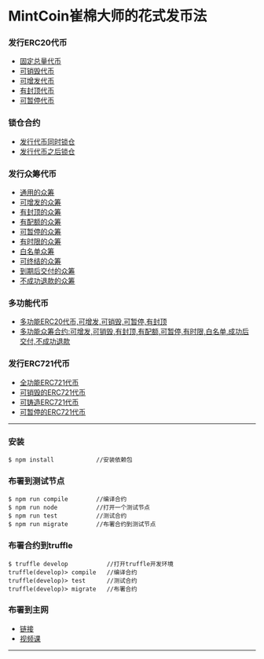# MintCoin崔棉大师的花式发币法

### 发行ERC20代币
- [固定总量代币](./README/ERC20/ERC20FixedSupply.md)
- [可销毁代币](./README/ERC20/ERC20WithBurnable.md)
- [可增发代币](./README/ERC20/ERC20WithMintable.md)
- [有封顶代币](./README/ERC20/ERC20WithCapped.md)
- [可暂停代币](./README/ERC20/ERC20WithPausable.md)
### 锁仓合约
- [发行代币同时锁仓](./README/ERC20/IssueTokenWithTimelock.md)
- [发行代币之后锁仓](./README/ERC20/IssueTokenBeforeTimelock.md)
### 发行众筹代币
- [通用的众筹](./README/Crowdsale/AllowanceCrowdsale.md)
- [可增发的众筹](./README/Crowdsale/MintedCrowdsale.md)
- [有封顶的众筹](./README/Crowdsale/CappedCrowdsale.md)
- [有配额的众筹](./README/Crowdsale/IndividuallyCappedCrowdsale.md)
- [可暂停的众筹](./README/Crowdsale/PausableCrowdsale.md)
- [有时限的众筹](./README/Crowdsale/TimedCrowdsale.md)
- [白名单众筹](./README/Crowdsale/WhitelistCrowdsale.md)
- [可终结的众筹](./README/Crowdsale/FinalizableCrowdsale.md)
- [到期后交付的众筹](./README/Crowdsale/PostDeliveryCrowdsale.md)
- [不成功退款的众筹](./README/Crowdsale/RefundableCrowdsale.md)
### 多功能代币
- [多功能ERC20代币,可增发,可销毁,可暂停,有封顶](./README/Multi/ERC20MultiFunction.md)
- [多功能众筹合约:可增发,可销毁,有封顶,有配额,可暂停,有时限,白名单,成功后交付,不成功退款](./README/Multi/MultiFunctionCrowdsale.md)

### 发行ERC721代币
- [全功能ERC721代币](./README/ERC721/ERC721Full.md)
- [可销毁的ERC721代币](./README/Crowdsale/ERC721Burnable.md)
- [可铸造ERC721代币](./README/Crowdsale/ERC721Mintable.md)
- [可暂停的ERC721代币](./README/Crowdsale/ERC721Pausable.md)
---
### 安装
```shell
$ npm install            //安装依赖包
```
### 布署到测试节点
```shell
$ npm run compile        //编译合约
$ npm run node           //打开一个测试节点
$ npm run test           //测试合约
$ npm run migrate        //布署合约到测试节点
```
### 布署合约到truffle
```shell
$ truffle develop           //打开truffle开发环境
truffle(develop)> compile   //编译合约
truffle(develop)> test      //测试合约
truffle(develop)> migrate   //布署合约
```
### 布署到主网 
- [链接](https://github.com/Fankouzu/smart-contract/tree/master/Solidity%20Lesson%2003) 
- [视频课](https://www.bilibili.com/video/BV1vJ41117ck/)
---


